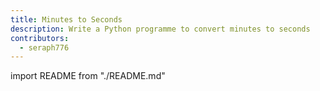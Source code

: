 ```yaml
---
title: Minutes to Seconds
description: Write a Python programme to convert minutes to seconds
contributors:
  - seraph776
---
```


import README from "./README.md"

<README />
